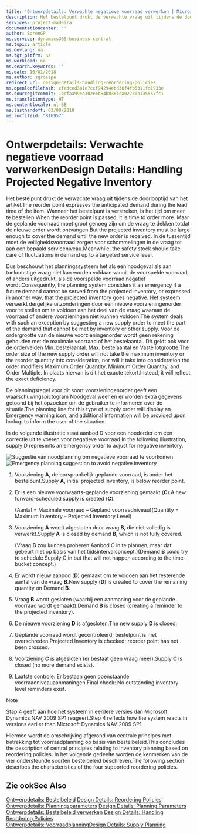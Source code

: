 ```yaml
---
title: 'Ontwerpdetails: Verwachte negatieve voorraad verwerken | Microsoft Docs'
description: Het bestelpunt drukt de verwachte vraag uit tijdens de doorlooptijd van het artikel. Wanneer het bestelpunt is verstreken, is het tijd om meer te bestellen. Maar de geplande voorraad moet groot genoeg zijn om de vraag te dekken totdat de nieuwe order wordt ontvangen. In de tussentijd moet de veiligheidsvoorraad zorgen voor schommelingen in de vraag tot aan een bepaald serviceniveau.
services: project-madeira
documentationcenter: ''
author: SorenGP
ms.service: dynamics365-business-central
ms.topic: article
ms.devlang: na
ms.tgt_pltfrm: na
ms.workload: na
ms.search.keywords: ''
ms.date: 10/01/2018
ms.author: sgroespe
redirect_url: design-details-handling-reordering-policies
ms.openlocfilehash: cfedced3a1e7ccf94294ebd36f4fb5311fd1933e
ms.sourcegitcommit: 1bcfaa99ea302e6b84b8361ca02730b135557fc1
ms.translationtype: HT
ms.contentlocale: nl-BE
ms.lasthandoff: 03/08/2019
ms.locfileid: "816957"
---
```

# <a name="design-details-handling-projected-negative-inventory"></a><span data-ttu-id="1ec34-106">Ontwerpdetails: Verwachte negatieve voorraad verwerken</span><span class="sxs-lookup"><span data-stu-id="1ec34-106">Design Details: Handling Projected Negative Inventory</span></span>
<span data-ttu-id="1ec34-107">Het bestelpunt drukt de verwachte vraag uit tijdens de doorlooptijd van het artikel.</span><span class="sxs-lookup"><span data-stu-id="1ec34-107">The reorder point expresses the anticipated demand during the lead time of the item.</span></span> <span data-ttu-id="1ec34-108">Wanneer het bestelpunt is verstreken, is het tijd om meer te bestellen.</span><span class="sxs-lookup"><span data-stu-id="1ec34-108">When the reorder point is passed, it is time to order more.</span></span> <span data-ttu-id="1ec34-109">Maar de geplande voorraad moet groot genoeg zijn om de vraag te dekken totdat de nieuwe order wordt ontvangen.</span><span class="sxs-lookup"><span data-stu-id="1ec34-109">But the projected inventory must be large enough to cover the demand until the new order is received.</span></span> <span data-ttu-id="1ec34-110">In de tussentijd moet de veiligheidsvoorraad zorgen voor schommelingen in de vraag tot aan een bepaald serviceniveau.</span><span class="sxs-lookup"><span data-stu-id="1ec34-110">Meanwhile, the safety stock should take care of fluctuations in demand up to a targeted service level.</span></span>  

 <span data-ttu-id="1ec34-111">Dus beschouwt het planningssysteem het als een noodgeval als aan toekomstige vraag niet kan worden voldaan vanuit de voorspelde voorraad, of anders uitgedrukt, als de voorspelde voorraad negatief wordt.</span><span class="sxs-lookup"><span data-stu-id="1ec34-111">Consequently, the planning system considers it an emergency if a future demand cannot be served from the projected inventory, or expressed in another way, that the projected inventory goes negative.</span></span> <span data-ttu-id="1ec34-112">Het systeem verwerkt dergelijke uitzonderingen door een nieuwe voorzieningenorder voor te stellen om te voldoen aan het deel van de vraag waaraan de voorraad of andere voorzieningen niet kunnen voldoen.</span><span class="sxs-lookup"><span data-stu-id="1ec34-112">The system deals with such an exception by suggesting a new supply order to meet the part of the demand that cannot be met by inventory or other supply.</span></span> <span data-ttu-id="1ec34-113">Voor de ordergrootte van de nieuwe voorzieningenorder wordt geen rekening gehouden met de maximale voorraad of het bestelaantal. Dit geldt ook voor de ordervelden Min. bestelaantal, Max. bestelaantal en Vaste lotgrootte.</span><span class="sxs-lookup"><span data-stu-id="1ec34-113">The order size of the new supply order will not take the maximum inventory or the reorder quantity into consideration, nor will it take into consideration the order modifiers Maximum Order Quantity, Minimum Order Quantity, and Order Multiple.</span></span> <span data-ttu-id="1ec34-114">In plaats hiervan is dit het exacte tekort.</span><span class="sxs-lookup"><span data-stu-id="1ec34-114">Instead, it will reflect the exact deficiency.</span></span>  

 <span data-ttu-id="1ec34-115">De planningsregel voor dit soort voorzieningenorder geeft een waarschuwingspictogram Noodgeval weer en er worden extra gegevens getoond bij het opzoeken om de gebruiker te informeren over de situatie.</span><span class="sxs-lookup"><span data-stu-id="1ec34-115">The planning line for this type of supply order will display an Emergency warning icon, and additional information will be provided upon lookup to inform the user of the situation.</span></span>  

 <span data-ttu-id="1ec34-116">In de volgende illustratie staat aanbod D voor een noodorder om een correctie uit te voeren voor negatieve voorraad.</span><span class="sxs-lookup"><span data-stu-id="1ec34-116">In the following illustration, supply D represents an emergency order to adjust for negative inventory.</span></span>  

 <span data-ttu-id="1ec34-117">![Suggestie van noodplanning om negatieve voorraad te voorkomen](media/nav_app_supply_planning_2_negative_inventory.png "Suggestie van noodplanning om negatieve voorraad te voorkomen")</span><span class="sxs-lookup"><span data-stu-id="1ec34-117">![Emergency planning suggestion to avoid negative inventory](media/nav_app_supply_planning_2_negative_inventory.png "Emergency planning suggestion to avoid negative inventory")</span></span>  

1.  <span data-ttu-id="1ec34-118">Voorziening **A**, de oorspronkelijk geplande voorraad, is onder het bestelpunt.</span><span class="sxs-lookup"><span data-stu-id="1ec34-118">Supply **A**, initial projected inventory, is below reorder point.</span></span>  
2.  <span data-ttu-id="1ec34-119">Er is een nieuwe voorwaarts-geplande voorziening gemaakt (**C**).</span><span class="sxs-lookup"><span data-stu-id="1ec34-119">A new forward-scheduled supply is created (**C**).</span></span>  

     <span data-ttu-id="1ec34-120">(Aantal = Maximale voorraad – Gepland voorraadniveau)</span><span class="sxs-lookup"><span data-stu-id="1ec34-120">(Quantity = Maximum Inventory – Projected Inventory Level)</span></span>  
3.  <span data-ttu-id="1ec34-121">Voorziening **A** wordt afgesloten door vraag **B**, die niet volledig is verwerkt.</span><span class="sxs-lookup"><span data-stu-id="1ec34-121">Supply **A** is closed by demand **B**, which is not fully covered.</span></span>  

     <span data-ttu-id="1ec34-122">(Vraag **B** zou kunnen proberen Aanbod C in te plannen, maar dat gebeurt niet op basis van het tijdsintervalconcept.)</span><span class="sxs-lookup"><span data-stu-id="1ec34-122">(Demand **B** could try to schedule Supply C in but that will not happen according to the time-bucket concept.)</span></span>  
4.  <span data-ttu-id="1ec34-123">Er wordt nieuw aanbod (**D**) gemaakt om te voldoen aan het resterende aantal van de vraag **B**.</span><span class="sxs-lookup"><span data-stu-id="1ec34-123">New supply (**D**) is created to cover the remaining quantity on Demand **B**.</span></span>  
5.  <span data-ttu-id="1ec34-124">Vraag **B** wordt gesloten (waarbij een aanmaning voor de geplande voorraad wordt gemaakt).</span><span class="sxs-lookup"><span data-stu-id="1ec34-124">Demand **B** is closed (creating a reminder to the projected inventory).</span></span>  
6.  <span data-ttu-id="1ec34-125">De nieuwe voorziening **D** is afgesloten.</span><span class="sxs-lookup"><span data-stu-id="1ec34-125">The new supply **D** is closed.</span></span>  
7.  <span data-ttu-id="1ec34-126">Geplande voorraad wordt gecontroleerd; bestelpunt is niet overschreden.</span><span class="sxs-lookup"><span data-stu-id="1ec34-126">Projected Inventory is checked; reorder point has not been crossed.</span></span>  
8.  <span data-ttu-id="1ec34-127">Voorziening **C** is afgesloten (er bestaat geen vraag meer).</span><span class="sxs-lookup"><span data-stu-id="1ec34-127">Supply **C** is closed (no more demand exists).</span></span>  
9. <span data-ttu-id="1ec34-128">Laatste controle: Er bestaan geen openstaande voorraadniveauaanmaningen.</span><span class="sxs-lookup"><span data-stu-id="1ec34-128">Final check: No outstanding inventory level reminders exist.</span></span>  

> [!NOTE]  
>  <span data-ttu-id="1ec34-129">Stap 4 geeft aan hoe het systeem in eerdere versies dan Microsoft Dynamics NAV 2009 SP1 reageert.</span><span class="sxs-lookup"><span data-stu-id="1ec34-129">Step 4 reflects how the system reacts in versions earlier than Microsoft Dynamics NAV 2009 SP1.</span></span>  

 <span data-ttu-id="1ec34-130">Hiermee wordt de omschrijving afgerond van centrale principes met betrekking tot voorraadplanning op basis van bestelbeleid.</span><span class="sxs-lookup"><span data-stu-id="1ec34-130">This concludes the description of central principles relating to inventory planning based on reordering policies.</span></span> <span data-ttu-id="1ec34-131">In het volgende gedeelte worden de kenmerken van de vier ondersteunde soorten bestelbeleid beschreven.</span><span class="sxs-lookup"><span data-stu-id="1ec34-131">The following section describes the characteristics of the four supported reordering policies.</span></span>  

## <a name="see-also"></a><span data-ttu-id="1ec34-132">Zie ook</span><span class="sxs-lookup"><span data-stu-id="1ec34-132">See Also</span></span>  
 <span data-ttu-id="1ec34-133">[Ontwerpdetails: Bestelbeleid](design-details-reordering-policies.md) </span><span class="sxs-lookup"><span data-stu-id="1ec34-133">[Design Details: Reordering Policies](design-details-reordering-policies.md) </span></span>  
 <span data-ttu-id="1ec34-134">[Ontwerpdetails: Planningsparameters](design-details-planning-parameters.md) </span><span class="sxs-lookup"><span data-stu-id="1ec34-134">[Design Details: Planning Parameters](design-details-planning-parameters.md) </span></span>  
 <span data-ttu-id="1ec34-135">[Ontwerpdetails: Bestelbeleid verwerken](design-details-handling-reordering-policies.md) </span><span class="sxs-lookup"><span data-stu-id="1ec34-135">[Design Details: Handling Reordering Policies](design-details-handling-reordering-policies.md) </span></span>  
 [<span data-ttu-id="1ec34-136">Ontwerpdetails: Voorraadplanning</span><span class="sxs-lookup"><span data-stu-id="1ec34-136">Design Details: Supply Planning</span></span>](design-details-supply-planning.md)
